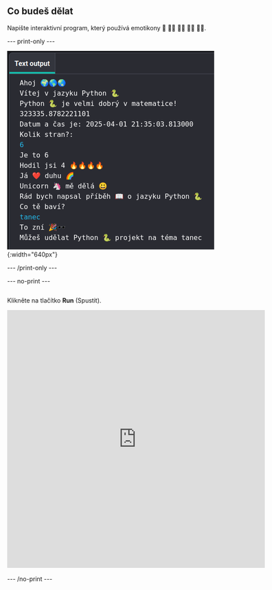 ## Co budeš dělat

Napište interaktivní program, který používá emotikony 🙌 🙌🏼 🙌🏽 🙌🏾 🙌🏿.


--- print-only ---

![Dokončený projekt zobrazující ukázkový kód v editoru kódu](images/showcase_static.png){:width="640px"}

--- /print-only ---


--- no-print ---

<div style="display: flex; flex-wrap: wrap">
<div style="flex-basis: 175px; flex-grow: 1">  

Klikněte na tlačítko **Run** (Spustit).

<iframe src="https://editor.raspberrypi.org/cs-CZ/embed/viewer/hello-world-solution" width="600" height="600" frameborder="0" marginwidth="0" marginheight="0" allowfullscreen>
</iframe>
</div>
</div>

--- /no-print ---

